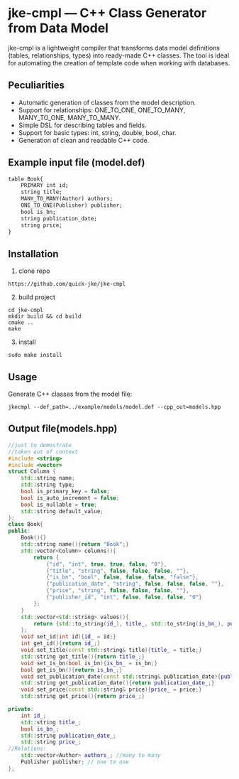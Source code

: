 
# jke-cmpl — C++ Class Generator from Data Model

jke-cmpl is a lightweight compiler that transforms data model definitions (tables, relationships, types) into ready-made C++ classes. The tool is ideal for automating the creation of template code when working with databases.

## Peculiarities

- Automatic generation of classes from the model description.
- Support for relationships: ONE_TO_ONE, ONE_TO_MANY, MANY_TO_ONE, MANY_TO_MANY.
- Simple DSL for describing tables and fields.
- Support for basic types: int, string, double, bool, char.
- Generation of clean and readable C++ code.

## Example input file (model.def)

```def
table Book{
    PRIMARY int id;
    string title;
    MANY_TO_MANY(Author) authors;
    ONE_TO_ONE(Publisher) publisher;
    bool is_bn;
    string publication_date;
    string price;
}
```

## Installation
1. clone repo
```
https://github.com/quick-jke/jke-cmpl
```
2. build project
```
cd jke-cmpl
mkdir build && cd build
cmake ..
make
```
3. install
```
sudo make install
```

## Usage

Generate C++ classes from the model file:
```
jkecmpl --def_path=../example/models/model.def --cpp_out=models.hpp
```

## Output file(models.hpp)

```cpp
//just to demostrate 
//taken out of context
#include <string>
#include <vector>
struct Column {
	std::string name;
	std::string type;
	bool is_primary_key = false;
	bool is_auto_increment = false;
	bool is_nullable = true;
	std::string default_value;
};
class Book{
public:
	Book(){}
	std::string name(){return "Book";}
	std::vector<Column> columns(){
		return {
			{"id", "int", true, true, false, "0"},
			{"title", "string", false, false, false, ""},
			{"is_bn", "bool", false, false, false, "false"},
			{"publication_date", "string", false, false, false, ""},
			{"price", "string", false, false, false, ""},
			{"publisher_id", "int", false, false, false, "0"}
		};
	}
	std::vector<std::string> values(){
		return {std::to_string(id_), title_, std::to_string(is_bn_), publication_date_, price_, "publisher_id"};
	};
	void set_id(int id){id_ = id;}
	int get_id(){return id_;}
	void set_title(const std::string& title){title_ = title;}
	std::string get_title(){return title_;}
	void set_is_bn(bool is_bn){is_bn_ = is_bn;}
	bool get_is_bn(){return is_bn_;}
	void set_publication_date(const std::string& publication_date){publication_date_ = publication_date;}
	std::string get_publication_date(){return publication_date_;}
	void set_price(const std::string& price){price_ = price;}
	std::string get_price(){return price_;}

private:
	int id_;
	std::string title_;
	bool is_bn_;
	std::string publication_date_;
	std::string price_;
//Relations:
	std::vector<Author> authors_; //many to many
	Publisher publisher; // one to one
};

```